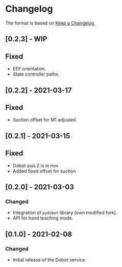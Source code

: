 # Changelog

The format is based on [Keep a Changelog](https://keepachangelog.com/en/1.0.0/),

## [0.2.3] - WIP

## Fixed
 - EEF orientation.
 - State controller paths.

## [0.2.2] - 2021-03-17

## Fixed
 - Suction offset for M1 adjusted

## [0.2.1] - 2021-03-15

## Fixed
 - Dobot axis Z is in mm
 - Added fixed offset for suction

## [0.2.0] - 2021-03-03

### Changed
- Integration of `pydobot` library (own modified fork).
- API for hand teaching mode.

## [0.1.0] - 2021-02-08

### Changed
- Initial release of the Dobot service.
